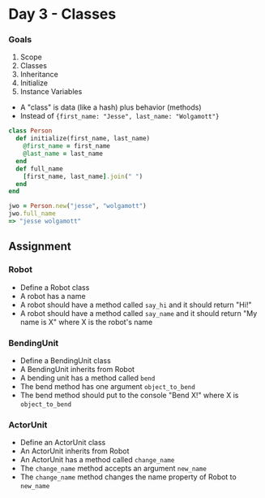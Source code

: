 Day 3 - Classes
===============

### Goals

1. Scope
1. Classes
1. Inheritance
1. Initialize
1. Instance Variables

- A "class" is data (like a hash) plus behavior (methods)
- Instead of `{first_name: "Jesse", last_name: "Wolgamott"}`

```ruby
class Person
  def initialize(first_name, last_name)
    @first_name = first_name
    @last_name = last_name
  end
  def full_name
    [first_name, last_name].join(" ")
  end
end

jwo = Person.new("jesse", "wolgamott")
jwo.full_name
=> "jesse wolgamott"
```
  
Assignment
----------

### Robot

* Define a Robot class
* A robot has a name
* A robot should have a method called `say_hi` and it should return "Hi!"
* A robot should have a method called `say_name` and it should return
  "My name is X" where X is the robot's name

### BendingUnit

* Define a BendingUnit class
* A BendingUnit inherits from Robot
* A bending unit has a method called `bend`
* The bend method has one argument `object_to_bend`
* The bend method should put to the console "Bend X!" where X is `object_to_bend`

### ActorUnit

* Define an ActorUnit class
* An ActorUnit inherits from Robot
* An ActorUnit has a method called `change_name`
* The `change_name` method accepts an argument `new_name`
* The `change_name` method changes the name property of Robot to `new_name`
